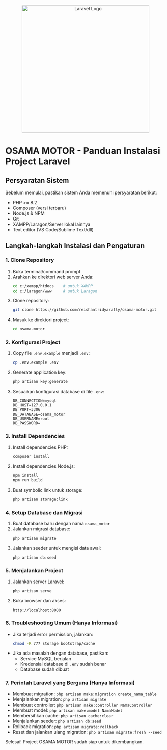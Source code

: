 <p align="center"><a href="https://laravel.com" target="_blank"><img src="https://raw.githubusercontent.com/laravel/art/master/logo-lockup/5%20SVG/2%20CMYK/1%20Full%20Color/laravel-logolockup-cmyk-red.svg" width="400" alt="Laravel Logo"></a></p>

# OSAMA MOTOR - Panduan Instalasi Project Laravel

## Persyaratan Sistem

Sebelum memulai, pastikan sistem Anda memenuhi persyaratan berikut:

-   PHP >= 8.2
-   Composer (versi terbaru)
-   Node.js & NPM
-   Git
-   XAMPP/Laragon/Server lokal lainnya
-   Text editor (VS Code/Sublime Text/dll)

## Langkah-langkah Instalasi dan Pengaturan

### 1. Clone Repository

1. Buka terminal/command prompt
2. Arahkan ke direktori web server Anda:
    ```bash
    cd c:/xampp/htdocs    # untuk XAMPP
    cd c:/laragon/www     # untuk Laragon
    ```
3. Clone repository:
    ```bash
    git clone https://github.com/reishantridyarafly/osama-motor.git
    ```
4. Masuk ke direktori project:
    ```bash
    cd osama-motor
    ```

### 2. Konfigurasi Project

1. Copy file `.env.example` menjadi `.env`:
    ```bash
    cp .env.example .env
    ```
2. Generate application key:
    ```bash
    php artisan key:generate
    ```
3. Sesuaikan konfigurasi database di file `.env`:
    ```
    DB_CONNECTION=mysql
    DB_HOST=127.0.0.1
    DB_PORT=3306
    DB_DATABASE=osama_motor
    DB_USERNAME=root
    DB_PASSWORD=
    ```

### 3. Install Dependencies

1. Install dependencies PHP:
    ```bash
    composer install
    ```
2. Install dependencies Node.js:
    ```bash
    npm install
    npm run build
    ```
3. Buat symbolic link untuk storage:
    ```bash
    php artisan storage:link
    ```

### 4. Setup Database dan Migrasi

1. Buat database baru dengan nama `osama_motor`
2. Jalankan migrasi database:
    ```bash
    php artisan migrate
    ```
3. Jalankan seeder untuk mengisi data awal:
    ```bash
    php artisan db:seed
    ```

### 5. Menjalankan Project

1. Jalankan server Laravel:
    ```bash
    php artisan serve
    ```
2. Buka browser dan akses:
    ```
    http://localhost:8000
    ```

### 6. Troubleshooting Umum (Hanya Informasi)

-   Jika terjadi error permission, jalankan:
    ```bash
    chmod -R 777 storage bootstrap/cache
    ```
-   Jika ada masalah dengan database, pastikan:
    -   Service MySQL berjalan
    -   Kredensial database di `.env` sudah benar
    -   Database sudah dibuat

### 7. Perintah Laravel yang Berguna (Hanya Informasi)

-   Membuat migration: `php artisan make:migration create_nama_table`
-   Menjalankan migration: `php artisan migrate`
-   Membuat controller: `php artisan make:controller NamaController`
-   Membuat model: `php artisan make:model NamaModel`
-   Membersihkan cache: `php artisan cache:clear`
-   Menjalankan seeder: `php artisan db:seed`
-   Rollback migration: `php artisan migrate:rollback`
-   Reset dan jalankan ulang migration: `php artisan migrate:fresh --seed`

Selesai! Project OSAMA MOTOR sudah siap untuk dikembangkan.
